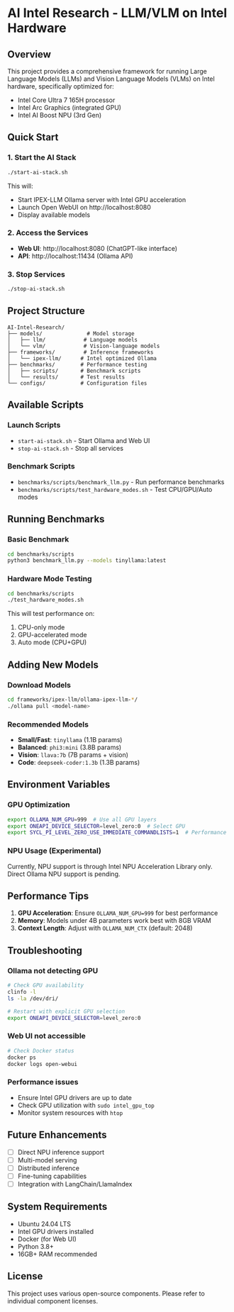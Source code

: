 # AI Intel Research - LLM/VLM on Intel Hardware

## Overview

This project provides a comprehensive framework for running Large Language Models (LLMs) and Vision Language Models (VLMs) on Intel hardware, specifically optimized for:
- Intel Core Ultra 7 165H processor
- Intel Arc Graphics (integrated GPU)
- Intel AI Boost NPU (3rd Gen)

## Quick Start

### 1. Start the AI Stack
```bash
./start-ai-stack.sh
```

This will:
- Start IPEX-LLM Ollama server with Intel GPU acceleration
- Launch Open WebUI on http://localhost:8080
- Display available models

### 2. Access the Services

- **Web UI**: http://localhost:8080 (ChatGPT-like interface)
- **API**: http://localhost:11434 (Ollama API)

### 3. Stop Services
```bash
./stop-ai-stack.sh
```

## Project Structure

```
AI-Intel-Research/
├── models/              # Model storage
│   ├── llm/            # Language models
│   └── vlm/            # Vision-language models
├── frameworks/         # Inference frameworks
│   └── ipex-llm/      # Intel optimized Ollama
├── benchmarks/        # Performance testing
│   ├── scripts/       # Benchmark scripts
│   └── results/       # Test results
└── configs/           # Configuration files
```

## Available Scripts

### Launch Scripts
- `start-ai-stack.sh` - Start Ollama and Web UI
- `stop-ai-stack.sh` - Stop all services

### Benchmark Scripts
- `benchmarks/scripts/benchmark_llm.py` - Run performance benchmarks
- `benchmarks/scripts/test_hardware_modes.sh` - Test CPU/GPU/Auto modes

## Running Benchmarks

### Basic Benchmark
```bash
cd benchmarks/scripts
python3 benchmark_llm.py --models tinyllama:latest
```

### Hardware Mode Testing
```bash
cd benchmarks/scripts
./test_hardware_modes.sh
```

This will test performance on:
1. CPU-only mode
2. GPU-accelerated mode
3. Auto mode (CPU+GPU)

## Adding New Models

### Download Models
```bash
cd frameworks/ipex-llm/ollama-ipex-llm-*/
./ollama pull <model-name>
```

### Recommended Models
- **Small/Fast**: `tinyllama` (1.1B params)
- **Balanced**: `phi3:mini` (3.8B params)
- **Vision**: `llava:7b` (7B params + vision)
- **Code**: `deepseek-coder:1.3b` (1.3B params)

## Environment Variables

### GPU Optimization
```bash
export OLLAMA_NUM_GPU=999  # Use all GPU layers
export ONEAPI_DEVICE_SELECTOR=level_zero:0  # Select GPU
export SYCL_PI_LEVEL_ZERO_USE_IMMEDIATE_COMMANDLISTS=1  # Performance
```

### NPU Usage (Experimental)
Currently, NPU support is through Intel NPU Acceleration Library only.
Direct Ollama NPU support is pending.

## Performance Tips

1. **GPU Acceleration**: Ensure `OLLAMA_NUM_GPU=999` for best performance
2. **Memory**: Models under 4B parameters work best with 8GB VRAM
3. **Context Length**: Adjust with `OLLAMA_NUM_CTX` (default: 2048)

## Troubleshooting

### Ollama not detecting GPU
```bash
# Check GPU availability
clinfo -l
ls -la /dev/dri/

# Restart with explicit GPU selection
export ONEAPI_DEVICE_SELECTOR=level_zero:0
```

### Web UI not accessible
```bash
# Check Docker status
docker ps
docker logs open-webui
```

### Performance issues
- Ensure Intel GPU drivers are up to date
- Check GPU utilization with `sudo intel_gpu_top`
- Monitor system resources with `htop`

## Future Enhancements

- [ ] Direct NPU inference support
- [ ] Multi-model serving
- [ ] Distributed inference
- [ ] Fine-tuning capabilities
- [ ] Integration with LangChain/LlamaIndex

## System Requirements

- Ubuntu 24.04 LTS
- Intel GPU drivers installed
- Docker (for Web UI)
- Python 3.8+
- 16GB+ RAM recommended

## License

This project uses various open-source components. Please refer to individual component licenses.
